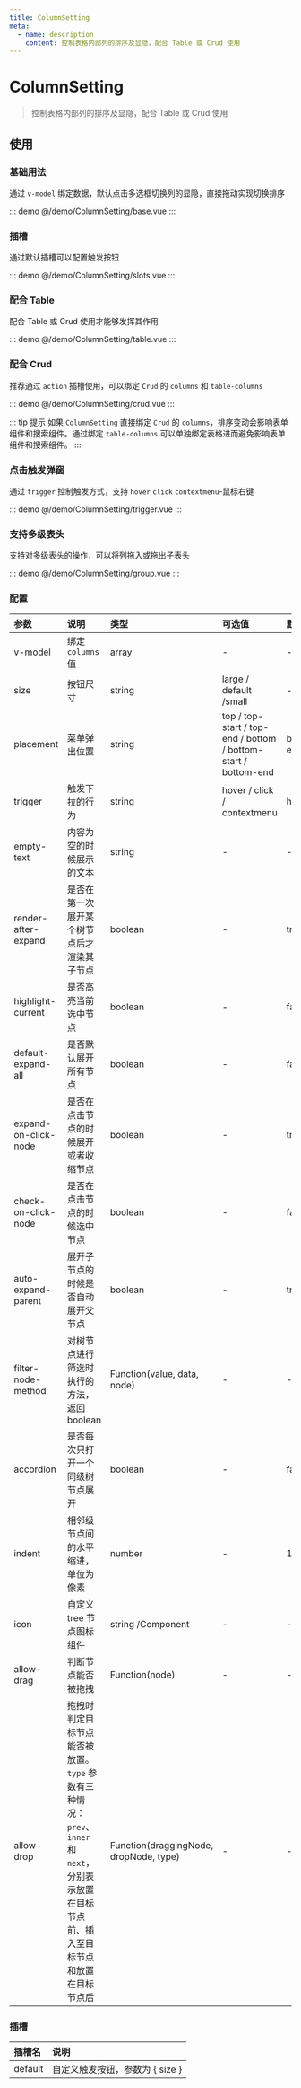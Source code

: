```yaml
---
title: ColumnSetting
meta:
  - name: description
    content: 控制表格内部列的排序及显隐，配合 Table 或 Crud 使用
---
```


# ColumnSetting

> 控制表格内部列的排序及显隐，配合 Table 或 Crud 使用

## 使用

### 基础用法

通过 `v-model` 绑定数据，默认点击多选框切换列的显隐，直接拖动实现切换排序

::: demo
@/demo/ColumnSetting/base.vue
:::

### 插槽

通过默认插槽可以配置触发按钮

::: demo
@/demo/ColumnSetting/slots.vue
:::

### 配合 Table

配合 Table 或 Crud 使用才能够发挥其作用

::: demo
@/demo/ColumnSetting/table.vue
:::

### 配合 Crud

推荐通过 `action` 插槽使用，可以绑定 `Crud` 的 `columns` 和 `table-columns`

::: demo
@/demo/ColumnSetting/crud.vue
:::

::: tip 提示
如果 `ColumnSetting` 直接绑定 `Crud` 的 `columns`，排序变动会影响表单组件和搜索组件。通过绑定 `table-columns` 可以单独绑定表格进而避免影响表单组件和搜索组件。
:::

### 点击触发弹窗

通过 `trigger` 控制触发方式，支持 `hover` `click` `contextmenu`-鼠标右键

::: demo
@/demo/ColumnSetting/trigger.vue
:::

### 支持多级表头

支持对多级表头的操作，可以将列拖入或拖出子表头

::: demo
@/demo/ColumnSetting/group.vue
:::

### 配置

| 参数                 | 说明                                                                                                                                       | 类型                                   | 可选值                                                         | 默认值     |
| :------------------- | :----------------------------------------------------------------------------------------------------------------------------------------- | :------------------------------------- | :------------------------------------------------------------- | :--------- |
| v-model              | 绑定 `columns` 值                                                                                                                          | array                                  | -                                                              | -          |
| size                 | 按钮尺寸                                                                                                                                   | string                                 | large / default /small                                         | -          |
| placement            | 菜单弹出位置                                                                                                                               | string                                 | top / top-start / top-end / bottom / bottom-start / bottom-end | bottom-end |
| trigger              | 触发下拉的行为                                                                                                                             | string                                 | hover / click / contextmenu                                    | hover      |
| empty-text           | 内容为空的时候展示的文本                                                                                                                   | string                                 | -                                                              | -          |
| render-after-expand  | 是否在第一次展开某个树节点后才渲染其子节点                                                                                                 | boolean                                | -                                                              | true       |
| highlight-current    | 是否高亮当前选中节点                                                                                                                       | boolean                                | -                                                              | false      |
| default-expand-all   | 是否默认展开所有节点                                                                                                                       | boolean                                | -                                                              | false      |
| expand-on-click-node | 是否在点击节点的时候展开或者收缩节点                                                                                                       | boolean                                | -                                                              | true       |
| check-on-click-node  | 是否在点击节点的时候选中节点                                                                                                               | boolean                                | -                                                              | false      |
| auto-expand-parent   | 展开子节点的时候是否自动展开父节点                                                                                                         | boolean                                | -                                                              | true       |
| filter-node-method   | 对树节点进行筛选时执行的方法，返回 boolean                                                                                                 | Function(value, data, node)            | -                                                              | -          |
| accordion            | 是否每次只打开一个同级树节点展开                                                                                                           | boolean                                | -                                                              | false      |
| indent               | 相邻级节点间的水平缩进，单位为像素                                                                                                         | number                                 | -                                                              | 16         |
| icon                 | 自定义 tree 节点图标组件                                                                                                                   | string /Component                      | -                                                              | -          |
| allow-drag           | 判断节点能否被拖拽                                                                                                                         | Function(node)                         | -                                                              | -          |
| allow-drop           | 拖拽时判定目标节点能否被放置。`type` 参数有三种情况：`prev`、`inner` 和 `next`，分别表示放置在目标节点前、插入至目标节点和放置在目标节点后 | Function(draggingNode, dropNode, type) | -                                                              | -          |

### 插槽

| 插槽名  | 说明                            |
| :------ | :------------------------------ |
| default | 自定义触发按钮，参数为 { size } |
